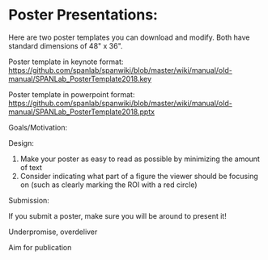 # <b>Poster Presentations</b>: 

Here are two poster templates you can download and modify. Both have standard dimensions of 48" x 36". 

Poster template in keynote format: https://github.com/spanlab/spanwiki/blob/master/wiki/manual/old-manual/SPANLab_PosterTemplate2018.key

Poster template in powerpoint format: https://github.com/spanlab/spanwiki/blob/master/wiki/manual/old-manual/SPANLab_PosterTemplate2018.pptx

Goals/Motivation:

Design: 

1. Make your poster as easy to read as possible by minimizing the amount of text
2. Consider indicating what part of a figure the viewer should be focusing on (such as clearly marking the ROI with a red circle)

Submission:

If you submit a poster, make sure you will be around to present it!

Underpromise, overdeliver

Aim for publication


      
